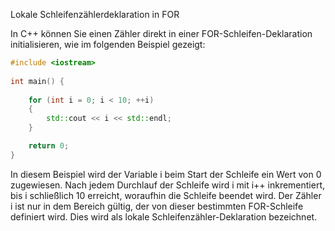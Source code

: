 Lokale Schleifenzählerdeklaration in FOR

In C++ können Sie einen Zähler direkt in einer FOR-Schleifen-Deklaration initialisieren, wie im folgenden Beispiel gezeigt:

```cpp
#include <iostream>  
  
int main() {  
  
    for (int i = 0; i < 10; ++i)  
    {  
        std::cout << i << std::endl;  
    }  

    return 0;  
}
```

In diesem Beispiel wird der Variable i beim Start der Schleife ein Wert von 0 zugewiesen. Nach jedem Durchlauf der Schleife wird i mit i++ inkrementiert, bis i schließlich 10 erreicht, woraufhin die Schleife beendet wird. Der Zähler i ist nur in dem Bereich gültig, der von dieser bestimmten FOR-Schleife definiert wird. Dies wird als lokale Schleifenzähler-Deklaration bezeichnet.